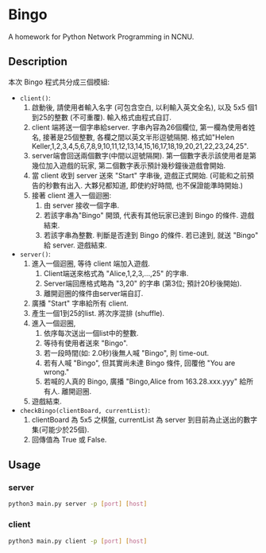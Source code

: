 # Bingo

A homework for Python Network Programming in NCNU.

## Description

本次 Bingo 程式共分成三個模組:

- `client()`:
    1. 啟動後, 請使用者輸入名字 (可包含空白, 以利輸入英文全名), 以及 5x5 個1到25的整數 (不可重覆). 輸入格式由程式自訂.
    2. client 端將送一個字串給server. 字串內容為26個欄位, 第一欄為使用者姓名, 接著是25個整數, 各欄之間以英文半形逗號隔開. 格式如"Helen Keller,1,2,3,4,5,6,7,8,9,10,11,12,13,14,15,16,17,18,19,20,21,22,23,24,25".
    3. server端會回送兩個數字(中間以逗號隔開). 第一個數字表示該使用者是第幾位加入遊戲的玩家, 第二個數字表示預計幾秒鐘後遊戲會開始.
    4. 當 client 收到 server 送來 "Start" 字串後, 遊戲正式開始. (可能和之前預告的秒數有出入. 大夥兒都知道, 即使約好時間, 也不保證能準時開始.)
    5. 接著 client 進入一個迴圈:
        1. 由 server 接收一個字串.
        2. 若該字串為"Bingo" 開頭, 代表有其他玩家已達到 Bingo 的條件. 遊戲結束.
        3. 若該字串為整數. 判斷是否達到 Bingo 的條件. 若已達到, 就送 "Bingo" 給 server. 遊戲結束.
- `server()`:
    1. 進入一個迴圈, 等待 client 端加入遊戲.
        1. Client端送來格式為 "Alice,1,2,3,...,25" 的字串.
        2. Server端回應格式略為 "3,20" 的字串 (第3位; 預計20秒後開始).
        3. 離開迴圈的條件由server端自訂.
    2. 廣播 "Start" 字串給所有 client.
    3. 產生一個1到25的list. 將次序混排 (shuffle).
    4. 進入一個迴圈,
        1. 依序每次送出一個list中的整數.
        2. 等待有使用者送來 "Bingo".
        3. 若一段時間(如: 2.0秒)後無人喊 "Bingo", 則 time-out.
        4. 若有人喊 "Bingo", 但其實尚未達 Bingo 條件, 回覆他 "You are wrong."
        5. 若喊的人真的 Bingo, 廣播 "Bingo,Alice from 163.28.xxx.yyy" 給所有人. 離開迴圈.
    5. 遊戲結束.
- `checkBingo(clientBoard, currentList)`:
    1. clientBoard 為 5x5 之棋盤, currentList 為 server 到目前為止送出的數字集(可能少於25個).
    2. 回傳值為 True 或 False.

## Usage

### server

```bash
python3 main.py server -p [port] [host]
```

### client

```bash
python3 main.py client -p [port] [host]
```